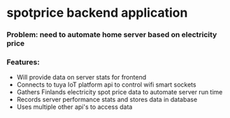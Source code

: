 # spotprice backend application

### Problem: need to automate home server based on electricity price

### Features:
  - Will provide data on server stats for frontend
  - Connects to tuya IoT platform api to control wifi smart sockets
  - Gathers Finlands electricity spot price data to automate server run time
  - Records server performance stats and stores data in database
  - Uses multiple other api's to access data
